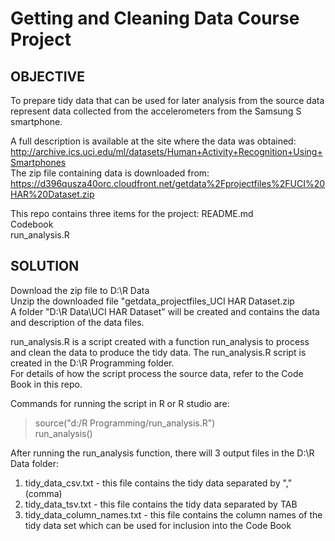 # Getting and Cleaning Data Course Project

## OBJECTIVE
To prepare tidy data that can be used for later analysis from the source data represent data collected from the accelerometers from the Samsung S smartphone. 

A full description is available at the site where the data was obtained:<BR>
    http://archive.ics.uci.edu/ml/datasets/Human+Activity+Recognition+Using+Smartphones <BR>
The zip file containing data is downloaded from: <BR>
    https://d396qusza40orc.cloudfront.net/getdata%2Fprojectfiles%2FUCI%20HAR%20Dataset.zip <BR>

This repo contains three items for the project:
README.md <BR>
Codebook <BR>
run_analysis.R <BR>

## SOLUTION

Download the zip file to D:\R Data <BR>
Unzip the downloaded file "getdata_projectfiles_UCI HAR Dataset.zip <BR>
A folder "D:\R Data\UCI HAR Dataset" will be created and contains the data and description of the data files.<BR>

run_analysis.R is a script created with a function run_analysis to process and clean the data to produce the tidy data.
The run_analysis.R script is created in the D:\R Programming folder.<BR>
For details of how the script process the source data, refer to the Code Book in this repo. 

Commands for running the script in R or R studio are:
> source("d:/R Programming/run_analysis.R") <BR>
> run_analysis() <BR>

After running the run_analysis function, there will 3 output files in the D:\R Data folder: <BR>
1. tidy_data_csv.txt          - this file contains the tidy data separated by "," (comma) <BR>
2. tidy_data_tsv.txt          - this file contains the tidy data separated by TAB <BR>
3. tidy_data_column_names.txt - this file contains the column names of the tidy data set which can be used for inclusion into the Code Book  <BR>

